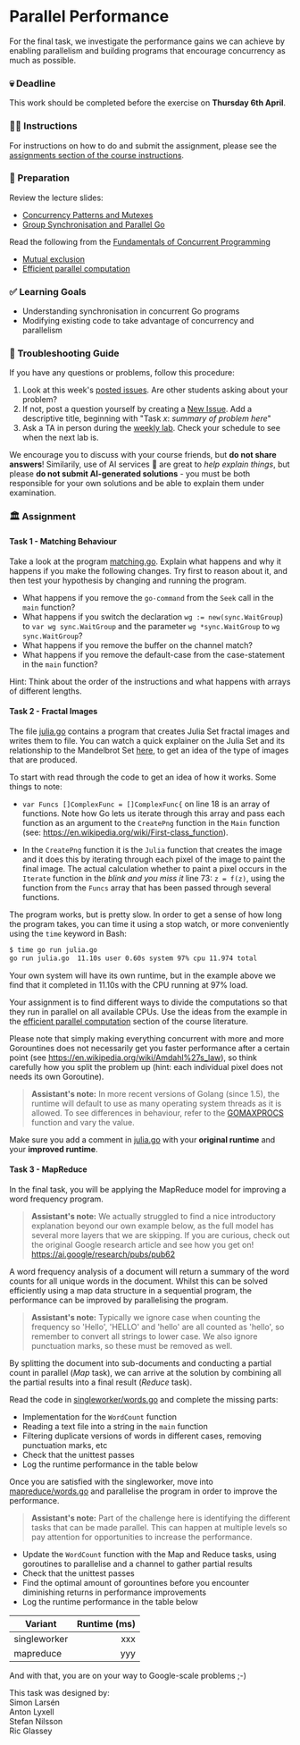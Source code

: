 # Parallel Performance
For the final task, we investigate the performance gains we can achieve by enabling parallelism and building programs that encourage concurrency as much as possible.

### 💀 Deadline
This work should be completed before the exercise on **Thursday 6th April**.

### 👩‍🏫 Instructions
For instructions on how to do and submit the assignment, please see the
[assignments section of the course instructions](https://gits-15.sys.kth.se/inda-22/course-instructions#assignments).

### 📝 Preparation
Review the lecture slides: 
- [Concurrency Patterns and Mutexes](https://docs.google.com/presentation/d/193b7qpcEW3WdqmFGlA-4j9HL0FN0FdTtjYLuMg7cG7g/edit#slide=id.p)
- [Group Synchronisation and Parallel Go](https://docs.google.com/presentation/d/15kkxEB998IV6hYOX_E-hacRMHelsNqtMgl45M8kSEOg/edit#slide=id.p)

Read the following from the [Fundamentals of Concurrent Programming](http://yourbasic.org/golang/concurrent-programming/)
  - [Mutual exclusion](http://yourbasic.org/golang/mutex-explained/)
  - [Efficient parallel computation](http://yourbasic.org/golang/efficient-parallel-computation/)

### ✅ Learning Goals
* Understanding synchronisation in concurrent Go programs
* Modifying existing code to take advantage of concurrency and parallelism

### 🚨 Troubleshooting Guide
If you have any questions or problems, follow this procedure: <br/>

1. Look at this week's [posted issues](https://gits-15.sys.kth.se/inda-22/help/issues). Are other students asking about your problem?
2. If not, post a question yourself by creating a [New Issue](https://gits-15.sys.kth.se/inda-22/help/issues/new). Add a descriptive title, beginning with "Task *x*: *summary of problem here*"
3. Ask a TA in person during the [weekly lab](https://queue.csc.kth.se/Queue/INDA). Check your schedule to see when the next lab is.

We encourage you to discuss with your course friends, but **do not share answers**! Similarily, use of AI services  🤖 are great to *help explain things*, but please **do not submit AI-generated solutions** - you must be both responsible for your own solutions and be able to explain them under examination.

### 🏛 Assignment

#### Task 1 - Matching Behaviour

Take a look at the program [matching.go](src/matching.go). Explain what happens and why it happens if you make the following changes. Try first to reason about it, and then test your hypothesis by changing and running the program.

  * What happens if you remove the `go-command` from the `Seek` call in the `main` function?
  * What happens if you switch the declaration `wg := new(sync.WaitGroup`) to `var wg sync.WaitGroup` and the parameter `wg *sync.WaitGroup` to `wg sync.WaitGroup`?
  * What happens if you remove the buffer on the channel match?
  * What happens if you remove the default-case from the case-statement in the `main` function?

Hint: Think about the order of the instructions and what happens with arrays of different lengths.

#### Task 2 - Fractal Images

The file [julia.go](src/julia.go) contains a program that creates Julia Set
fractal images and writes them to file. You can watch a quick explainer on the Julia Set
and its relationship to the Mandelbrot Set
[here](https://www.youtube.com/watch?v=mg4bp7G0D3s), to get an idea of the type
of images that are produced.

To start with read through the code to get an idea of how it works. Some things
to note:

* `var Funcs []ComplexFunc = []ComplexFunc{` on line 18 is an array of functions.
Note how Go lets us iterate through this array and pass each function as an
argument to the `CreatePng` function in the `Main` function (see:
https://en.wikipedia.org/wiki/First-class_function).

* In the `CreatePng` function it is the `Julia` function that creates the image and it does this by iterating through each pixel of the image to paint the final
image. The actual calculation whether to paint a pixel occurs in the `Iterate`
function in the _blink and you miss it_ line 73: `z = f(z)`, using the function from the `Funcs` array that has been passed through several functions.

The program works, but is pretty slow. In order to get a sense of how long the
program takes, you can time it using a stop watch, or more conveniently using
the `time` keyword in Bash:

```bash
$ time go run julia.go
go run julia.go  11.10s user 0.60s system 97% cpu 11.974 total
```

Your own system will have its own runtime, but in the example above we find that
it completed in 11.10s with the CPU running at 97% load.

Your assignment is to find different ways to divide the computations so that
they run in parallel on all available CPUs. Use the ideas from the example in
the [efficient parallel
computation](http://yourbasic.org/golang/efficient-parallel-computation/)
section of the course literature.

Please note that simply making everything concurrent with more and more Gorountines does not necessarily get you faster performance after a certain point (see https://en.wikipedia.org/wiki/Amdahl%27s_law), so think carefully how you split the problem up (hint: each individual pixel does not needs its own Goroutine).

> **Assistant's note:** In more recent versions of Golang (since 1.5), the runtime will default to use as many operating system threads as it is allowed. To see differences in behaviour, refer to the [GOMAXPROCS](https://golang.org/pkg/runtime/#GOMAXPROCS) function and vary the value.

Make sure you add a comment in [julia.go](src/julia.go) with your **original
runtime** and your **improved runtime**.

#### Task 3 - MapReduce

In the final task, you will be applying the MapReduce model for improving a word frequency program.

> **Assistant's note:** We actually struggled to find a nice introductory explanation beyond our own example below, as the full model has several more layers that we are skipping. If you are curious, check out the original Google research article and see how you get on! https://ai.google/research/pubs/pub62

A word frequency analysis of a document will return a summary of the word counts for all unique words in the document. Whilst this can be solved efficiently using a map data structure in a sequential program, the performance can be improved by parallelising the program.

> **Assistant's note:** Typically we ignore case when counting the frequency so 'Hello', 'HELLO' and 'hello' are all counted as 'hello', so remember to convert all strings to lower case. We also ignore punctuation marks, so these must be removed as well.

By splitting the document into sub-documents and conducting a partial count in parallel (_Map_ task), we can arrive at the solution by combining all the partial results into a final result (_Reduce_ task).

Read the code in [singleworker/words.go](src/singleworker/words.go) and complete the missing parts:

- Implementation for the `WordCount` function
- Reading a text file into a string in the `main` function
- Filtering duplicate versions of words in different cases, removing punctuation marks, etc
- Check that the unittest passes
- Log the runtime performance in the table below

Once you are satisfied with the singleworker, move into [mapreduce/words.go](src/mapreduce/words.go) and parallelise the program in order to improve the performance.

> **Assistant's note:** Part of the challenge here is identifying the different tasks that can be made parallel. This can happen at multiple levels so pay attention for opportunities to increase the performance.

- Update the `WordCount` function with the Map and Reduce tasks, using goroutines to parallelise and a channel to gather partial results
- Check that the unittest passes
- Find the optimal amount of gorountines before you encounter diminishing returns in performance improvements
- Log the runtime performance in the table below


|Variant       | Runtime (ms) |
| ------------ | ------------:|
| singleworker |          xxx |
| mapreduce    |          yyy |

And with that, you are on your way to Google-scale problems ;-)

This task was designed by:               <br>
Simon Larsén                             <br>
Anton Lyxell                             <br>
Stefan Nilsson                           <br>
Ric Glassey                              <br>